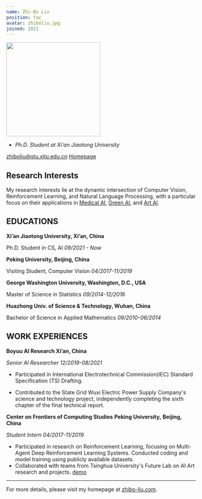 ```yaml
---
name: Zhi-Bo Liu
position: fac
avatar: zhiboliu.jpg
joined: 2021
---
```


<img width="250" src="{{site.baseurl}}/images/people/{{page.avatar}}" data-action="zoom">

- _Ph.D. Student at Xi'an Jiaotong University_ <br>

<i class="fa fa-envelope-o"></i> <zhiboliu@stu.xjtu.edu.cn>
<i class="fa fa-home"></i> [Homepage](http://zhibo-liu.com/)
<br>




## Research Interests

My research interests lie at the dynamic intersection of Computer Vision, Reinforcement Learning, and Natural Language Processing, with a particular focus on their applications in [Medical AI](http://zhibo-liu.com/histogym), [Green AI](http://zhibo-liu.com/iec), and [Art AI](http://zhibo-liu.com/chair).



## EDUCATIONS

 **Xi’an Jiaotong University, Xi’an, China**

Ph.D. Student in CS, AI 	      		 	             *09/2021 - Now*    

**Peking University, Beijing, China**

Visiting Student, Computer Vision     	  	   *04/2017-11/2019*

**George Washington University, Washington, D.C., USA**

Master of Science in Statistics 			   	   *09/2014-12/2016*

**Huazhong Univ. of Science & Technology, Wuhan, China**

Bachelor of Science in Applied Mathematics 	    *09/2010-06/2014*



## WORK EXPERIENCES

**Boyuu AI Research  Xi’an, China**

*Senior AI Researcher*													      	    		 *12/2019-08/2021* 

- Participated in International Electrotechnical Commission(IEC) Standard Specification (TS) Drafting.

- Contributed to the State Grid Wuxi Electric Power Supply Company's science and technology project, independently completing the sixth chapter of the final technical report.

**Center on Frontiers of Computing Studies** **Peking University,** **Beijing, China**

*Student Intern*  																   	*04/2017-11/2019*

- Participated in research on Reinforcement Learning, focusing on Multi-Agent Deep Reinforcement Learning Systems. Conducted coding and model training using publicly available datasets.
- Collaborated with teams from Tsinghua University's Future Lab on AI Art research and projects. [demo](http://zhibo-liu.com/gallery)

<hr>

For more details, please visit my homepage at [zhibo-liu.com](http://zhibo-liu.com).







